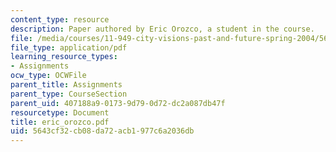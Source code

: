 ```yaml
---
content_type: resource
description: Paper authored by Eric Orozco, a student in the course.
file: /media/courses/11-949-city-visions-past-and-future-spring-2004/5643cf32cb08da72acb1977c6a2036db_eric_orozco.pdf
file_type: application/pdf
learning_resource_types:
- Assignments
ocw_type: OCWFile
parent_title: Assignments
parent_type: CourseSection
parent_uid: 407188a9-0173-9d79-0d72-dc2a087db47f
resourcetype: Document
title: eric_orozco.pdf
uid: 5643cf32-cb08-da72-acb1-977c6a2036db
---
```

